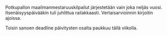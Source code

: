 Potkupallon maailmanmestaruuskilpailut järjestetään vain joka neljäs vuosi. Itsenäisyyspäivääkin tuli juhlittua railakkaasti. Vertaisarvioinnin kirjoitin ajoissa.

Toisin sanoen deadline päivitysten osalta paukkuu tällä viikolla.